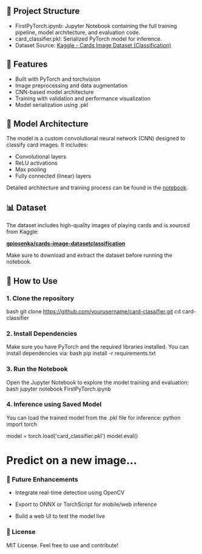 ## 📁 Project Structure

- FirstPyTorch.ipynb: Jupyter Notebook containing the full training pipeline, model architecture, and evaluation code.
- card_classifier.pkl: Serialized PyTorch model for inference.
- Dataset Source: [Kaggle - Cards Image Dataset (Classification)](https://www.kaggle.com/datasets/gpiosenka/cards-image-datasetclassification)

## 🚀 Features

- Built with PyTorch and torchvision  
- Image preprocessing and data augmentation  
- CNN-based model architecture  
- Training with validation and performance visualization  
- Model serialization using .pkl

## 🧠 Model Architecture

The model is a custom convolutional neural network (CNN) designed to classify card images. It includes:

- Convolutional layers  
- ReLU activations  
- Max pooling  
- Fully connected (linear) layers

Detailed architecture and training process can be found in the [notebook](./FirstPyTorch.ipynb).

## 📊 Dataset

The dataset includes high-quality images of playing cards and is sourced from Kaggle:

**[gpiosenka/cards-image-datasetclassification](https://www.kaggle.com/datasets/gpiosenka/cards-image-datasetclassification)**

Make sure to download and extract the dataset before running the notebook.

## 💾 How to Use

### 1. Clone the repository

bash
git clone https://github.com/yourusername/card-classifier.git
cd card-classifier

### 2. Install Dependencies
Make sure you have PyTorch and the required libraries installed. You can install dependencies via:
bash
pip install -r requirements.txt

### 3. Run the Notebook
Open the Jupyter Notebook to explore the model training and evaluation:
bash
jupyter notebook FirstPyTorch.ipynb

### 4. Inference using Saved Model
You can load the trained model from the .pkl file for inference:
python
import torch

model = torch.load('card_classifier.pkl')
model.eval()

# Predict on a new image...

### 📌 Future Enhancements
- Integrate real-time detection using OpenCV

- Export to ONNX or TorchScript for mobile/web inference

- Build a web UI to test the model live

### 🪪 License
MIT License. Feel free to use and contribute!
